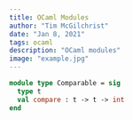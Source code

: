 ```yaml
---
title: OCaml Modules
author: "Tim McGilchrist"
date: "Jan 8, 2021"
tags: ocaml
description: "OCaml modules"
image: "example.jpg"
---
```


``` ocaml
module type Comparable = sig
  type t
  val compare : t -> t -> int
end
```
